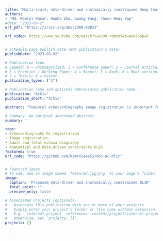 ```yaml
---
title: "Multi-scale, data-driven and anatomically constrained deep learning image registration for adult and fetal echocardiography"
authors:
- "Md. Kamrul Hasan, Haobo Zhu, Guang Yang, Choon Hwai Yap"
#date: "2023-09-2"
url_pdf: "https://arxiv.org/abs/2309.00831"

url_video: https://www.youtube.com/watch?v=eGUU-rqWznY&t=4s&loop=0
 

# Schedule page publish date (NOT publication's date).
publishDate: "2023-09-02"

# Publication type.
# Legend: 0 = Uncategorized; 1 = Conference paper; 2 = Journal article;
# 3 = Preprint / Working Paper; 4 = Report; 5 = Book; 6 = Book section;
# 7 = Thesis; 8 = Patent
publication_types: ["3"]

# Publication name and optional abbreviated publication name.
publication: "ArXiv"
publication_short: "ArXiv"

abstract: "Temporal echocardiography image registration is important for cardiac motion estimation, myocardial strain assessments, and stroke volume quantifications. Deep learning image registration is a promising way to achieve consistent and accurate registration results with low computational time. We propose that a greater focus on the warped image's anatomic plausibility and image texture can support robust results and show that it has sufficient robustness to be applied to both fetal and adult echocardiography. Our proposed framework includes (1) an anatomic shape-encoded loss to preserve physiological myocardial and left ventricular anatomical topologies, (2) a data-driven loss to preserve good texture features, and (3) a multi-scale training of a data-driven and anatomically constrained algorithm to improve accuracy. Our experiments demonstrate a strong correlation between the shape-encoded loss and good anatomical topology and between the data-driven loss and image textures. They improve different aspects of registration results in a non-overlapping way. We demonstrate that these methods can successfully register both adult and fetal echocardiography using the public CAMUS adult dataset and our fetal dataset, despite the inherent differences between adult and fetal echocardiography. Our approach also outperforms traditional non-DL gold standard registration approaches, including optical flow and Elastix, and could be translated into more accurate and precise clinical quantification of cardiac ejection fraction, demonstrating potential for clinical utility."

# Summary. An optional shortened abstract.
summary: ''

tags:
- Echocardiography DL registration
- Image registration
- Adult and fetal echocardiography
- Anatomical and data-driven constraints DLIR
featured: true
url_code: "https://github.com/kamruleee51/ddc-ac-dlir"


# Featured image
# To use, add an image named `featured.jpg/png` to your page's folder.
image:
  caption: 'Proposed data-driven and anatomically constrained DLIR'
  focal_point: ""
  preview_only: false

# Associated Projects (optional).
#   Associate this publication with one or more of your projects.
#   Simply enter your project's folder or file name without extension.
#   E.g. `internal-project` references `content/project/internal-project/index.md`.
#   Otherwise, set `projects: []`.
projects: []


---
```

